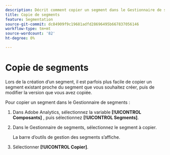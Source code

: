 ```yaml
---
description: Décrit comment copier un segment dans le Gestionnaire de segments.
title: Copie de segments
feature: Segmentation
source-git-commit: dc84909f9c19681adfd28696495b667837056146
workflow-type: tm+mt
source-wordcount: '82'
ht-degree: 0%

---
```


# Copie de segments

Lors de la création d’un segment, il est parfois plus facile de copier un segment existant proche du segment que vous souhaitez créer, puis de modifier la version que vous avez copiée.

Pour copier un segment dans le Gestionnaire de segments :

1. Dans Adobe Analytics, sélectionnez la variable **[!UICONTROL Composants]** , puis sélectionnez **[!UICONTROL Segments]**.

1. Dans le Gestionnaire de segments, sélectionnez le segment à copier.

   La barre d’outils de gestion des segments s’affiche.

1. Sélectionner **[!UICONTROL Copier]**.